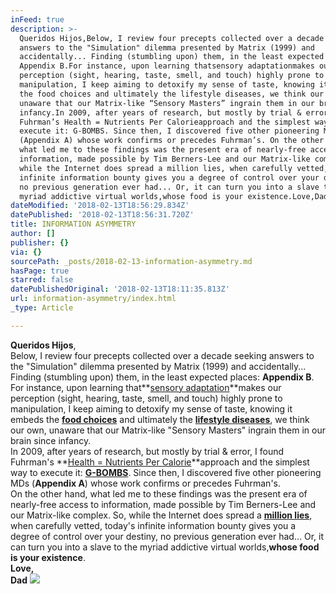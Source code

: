 ```yaml
---
inFeed: true
description: >-
  Queridos Hijos,Below, I review four precepts collected over a decade seeking
  answers to the "Simulation" dilemma presented by Matrix (1999) and
  accidentally... Finding (stumbling upon) them, in the least expected places:
  Appendix B.For instance, upon learning thatsensory adaptationmakes our
  perception (sight, hearing, taste, smell, and touch) highly prone to
  manipulation, I keep aiming to detoxify my sense of taste, knowing it embeds
  the food choices and ultimately the lifestyle diseases, we think our own,
  unaware that our Matrix-like “Sensory Masters” ingrain them in our brain since
  infancy.In 2009, after years of research, but mostly by trial & error, I found
  Fuhrman’s Health = Nutrients Per Calorieapproach and the simplest way to
  execute it: G-BOMBS. Since then, I discovered five other pioneering MDs
  (Appendix A) whose work confirms or precedes Fuhrman’s. On the other hand,
  what led me to these findings was the present era of nearly-free access to
  information, made possible by Tim Berners-Lee and our Matrix-like complex. So,
  while the Internet does spread a million lies, when carefully vetted, today’s
  infinite information bounty gives you a degree of control over your destiny,
  no previous generation ever had... Or, it can turn you into a slave to the
  myriad addictive virtual worlds,whose food is your existence.Love,Dad
dateModified: '2018-02-13T18:56:29.834Z'
datePublished: '2018-02-13T18:56:31.720Z'
title: INFORMATION ASYMMETRY
author: []
publisher: {}
via: {}
sourcePath: _posts/2018-02-13-information-asymmetry.md
hasPage: true
starred: false
datePublishedOriginal: '2018-02-13T18:11:35.813Z'
url: information-asymmetry/index.html
_type: Article

---
```

**Queridos Hijos**,  
Below, I review four precepts collected over a decade seeking answers to the "Simulation" dilemma presented by Matrix (1999) and accidentally... Finding (stumbling upon) them, in the least expected places: **Appendix B**.  
For instance, upon learning that**[sensory adaptation][0]**makes our perception (sight, hearing, taste, smell, and touch) highly prone to manipulation, I keep aiming to detoxify my sense of taste, knowing it embeds the **[food choices][1]** and ultimately the **[lifestyle diseases][2]**, we think our own, unaware that our Matrix-like "Sensory Masters" ingrain them in our brain since infancy.  
In 2009, after years of research, but mostly by trial & error, I found Fuhrman's **[Health = Nutrients Per Calorie][3]**approach and the simplest way to execute it: **[G-BOMBS][4]**. Since then, I discovered five other pioneering MDs (**Appendix A**) whose work confirms or precedes Fuhrman's.   
On the other hand, what led me to these findings was the present era of nearly-free access to information, made possible by Tim Berners-Lee and our Matrix-like complex. So, while the Internet does spread a **[million lies][5]**, when carefully vetted, today's infinite information bounty gives you a degree of control over your destiny, no previous generation ever had... Or, it can turn you into a slave to the myriad addictive virtual worlds,**whose food is your existence**.  
**Love,**  
**Dad**
![](https://the-grid-user-content.s3-us-west-2.amazonaws.com/52a8b74b-60b5-4592-9cb8-9ed472d85d0f.jpg)

[0]: http://nobaproject.com/modules/sensation-and-perception
[1]: http://my.clevelandclinic.org/health/transcripts/1444_lifestyle-choices-root-causes-of-chronic-diseases
[2]: http://www.cdc.gov/chronicdisease/overview/
[3]: https://www.drfuhrman.com/learn/the-nutritarian-diet/how-it-works-fundamental-principles
[4]: https://www.drfuhrman.com/learn/library/articles/29/the-healthiest-
[5]: http://www.snopes.com/search/?q=urban+legend